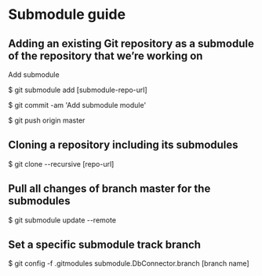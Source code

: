# Submodule guide

## Adding an existing Git repository as a submodule of the repository that we’re working on

Add submodule

$ git submodule add [submodule-repo-url]

$ git commit -am 'Add submodule module'

$ git push origin master

## Cloning a repository including its submodules
$ git clone --recursive [repo-url]


## Pull all changes of branch master for the submodules
$ git submodule update --remote


## Set a specific submodule track branch   

$ git config -f .gitmodules submodule.DbConnector.branch [branch name]

